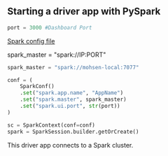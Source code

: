 

## Starting a driver app with PySpark

``` python
port = 3000 #Dashboard Port
``` 
[Spark config file](https://spark.apache.org/docs/latest/configuration.html)

spark_master = "spark://IP:PORT"
``` python
spark_master = "spark://mohsen-local:7077"

conf = (
    SparkConf()
    .set("spark.app.name", "AppName")
    .set("spark.master", spark_master)
    .set("spark.ui.port", str(port))
)

sc = SparkContext(conf=conf)
spark = SparkSession.builder.getOrCreate()
```

This driver app connects to a Spark cluster.
